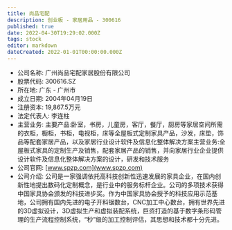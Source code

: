 ```yaml
---
title: 尚品宅配
description: 创业板 - 家居用品 - 300616
published: true
date: 2022-04-30T19:29:02.000Z
tags: stock
editor: markdown
dateCreated: 2022-01-01T00:00:00.000Z
---
```


- 公司名称: 广州尚品宅配家居股份有限公司
- 股票代码: 300616.SZ
- 所在地: 广东 - 广州市
- 成立日期: 2004年04月19日
- 注册资本: 19,867.5万元
- 法定代表人: 李连柱
- 主营业务: 主要产品:卧室，书房，儿童房，客厅，餐厅，厨房等家居空间所需的衣柜，橱柜，书柜，电视柜，床等全屋板式定制家具产品，沙发，床垫，饰品等配套家居产品，以及家居行业设计软件及信息化整体解决方案主营业务:全屋板式家具的定制生产及销售，配套家居产品的销售，并向家居行业企业提供设计软件及信息化整体解决方案的设计，研发和技术服务
- 公司官网: [www.spzp.com](www.spzp.com)
- 公司介绍: 公司是一家强调依托高科技创新性迅速发展的家具企业，在国内创新性地提出数码化定制概念，是行业中的服务标杆企业。公司的多项技术获得中国家具协会颁发的科技进步奖。作为中国家具协会授予的科技应用示范基地，公司拥有国内先进的电子开料锯数台，CNC加工中心数台，拥有世界先进的3D虚拟设计，3D虚拟生产和虚拟装配系统，巨资打造的基于数字条形码管理的生产流程控制系统，“秒”级的加工控制评估，其思想和技术都十分先进。


